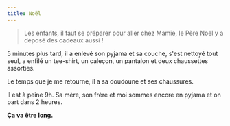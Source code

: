 ```yaml
---
title: Noël
---
```


> Les enfants, il faut se préparer pour aller chez Mamie, le Père Noël y a
> déposé des cadeaux aussi !

5 minutes plus tard, il a enlevé son pyjama et sa couche, s'est nettoyé tout
seul, a enfilé un tee-shirt, un caleçon, un pantalon et deux chaussettes
assorties.

Le temps que je me retourne, il a sa doudoune et ses chaussures.

Il est à peine 9h. Sa mère, son frère et moi sommes encore en pyjama et on part
dans 2 heures.

**Ça va être long.**
